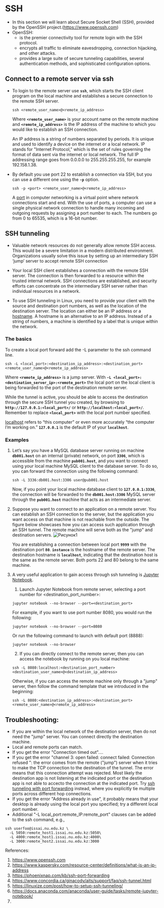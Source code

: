 # SSH 

   - In this section we will learn about  Secure Socket Shell (SSH), provided by the OpenSSH project.(https://www.openssh.com)
   - OpenSSH:
      - is the premier connectivity tool for remote login with the SSH protocol. 
      - encrypts all traffic to eliminate eavesdropping, connection hijacking, and other attacks. 
      - provides a large suite of secure tunneling capabilities, several authentication methods, and sophisticated configuration options.
   
   ## Connect to a remote server via ssh

   - To login to the remote server use **`ssh`**, which starts the SSH client program on the local machine and establishes a secure connection to the remote SSH server.
     
     ```
     ssh <remote_user_name>@<remote_ip_address>
     ```
     
     Where **`<remote_user_name>`** is your account name on the remote machine and **`<remote_ip_address>`** is the IP address of the machine to which you would like to establish an SSH connection.
     
     An IP address is a string of numbers separated by periods. It is unique and used to identify a device on the internet or a local network. IP stands for "Internet Protocol," which is the set of rules governing the format of data sent via the internet or local network. The full IP addressing range goes from 0.0.0.0 to 255.255.255.255, for example 192.158.1.38.
     
   - By default you use port 22 to establish a connection via SSH, but you can use a different one using the **`-p`** option.
     ```
     ssh -p <port> <remote_user_name>@<remote_ip_address>
     ```
     A [port](https://github.com/nomadicpeople/linux_tutorial/blob/main/docs/06-Networking/02-Ports.md) in computer networking is a virtual point where network connections start and end. With the use of ports, a computer can use a single physical network connection to handle many incoming and outgoing requests by assigning a port number to each. The numbers go from 0 to 65535, which is a 16-bit number.
     
   ## SSH tunneling
 - Valuable network resources do not generally allow remote SSH access. This would be a severe limitation in a modern distributed environment. Organizations usually solve this issue by setting up an intermediary SSH ‘jump’ server to accept remote SSH connection
   
 - Your local SSH client establishes a connection with the remote SSH server. The connection is then forwarded to a resource within the trusted internal network. SSH connections are established, and security efforts can concentrate on the intermediary SSH server rather than individual resources in a network.

 - To use SSH tunneling in Linux, you need to provide your client with the source and destination port numbers, as well as the location of the destination server. The location can either be an IP address or a [hostname](https://en.wikipedia.org/wiki/Hostname).  A hostname is an alternative to an IP address. Instead of a string of numbers, a machine is identified by a label that is unique within the network.
 
 ### The basics
 To create a local port forward add the -L parameter to the ssh command line.
 ```
 ssh -L <local_port>:<destination_ip_address>:<destination_port> <remote_user_name>@<remote_ip_address>
 
 ```
 Where **`<remote_ip_address>`** is a jump server.
 With **`-L <local_port>:<destination_server_ip>:<remote_port>`** the local port on the local client is being forwarded to the port of the destination remote server.
 
 While the tunnel is active, you should be able to access the destination through the secure SSH tunnel you created, by browsing to  **`http://127.0.0.1:<local_port>/`** or  **`http://localhost:<local_port>/`**. Remember to replace **`<local_port>`** with the local port number specified.

[localhost](https://www.hostinger.com/tutorials/what-is-localhost) refers to “this computer” or even more accurately “the computer I’m working on.” **`127.0.0.1`** is the default IP of your **`localhost`**.

   ### Examples
1. Let’s say you have a MySQL database server running on machine **`db001.host`** on an internal (private) network, on port **`3306`**, which is accessible from the machine **`pub001.host`**, and you want to connect using your local machine MySQL client to the database server. To do so, you can forward the connection using the following command:
   ```
   ssh -L 3336:db001.host:3306 user@pub001.host
   ```
   Now, if you point your local machine database client to **`127.0.0.1:3336`**, the connection will be forwarded to the **`db001.host:3306`** MySQL server through the **`pub001.host`** machine that acts as an intermediate server. 



2. Suppose you want to connect to an application on a remote server. You can establish an SSH connection to the server, but the application you want access on that machine is not reachable from the outside. The figure below showcases how you can access such application through an SSH tunnel. The remote machine will serve both as the "jump" and destination servers. 
   ![Рисунок1](https://user-images.githubusercontent.com/73333051/141063533-927adc51-4135-4a92-af94-deffcc853c8d.png)

   You are establishing a connection between local port **`9999`** with the destination port  **`80`**. **`instance`** is the hostname of the remote server. The destination hostname is **`localhost`**, indicating that the destination host is the same as the remote server. Both ports 22 and 80 belong to the same machine.

3. A very useful application to gain access through ssh tunneling is [Jupyter Notebook](https://docs.anaconda.com/anaconda/user-guide/tasks/remote-jupyter-notebook/).
   1. Launch Jupyter Notebook from remote server, selecting a port number for <destination_port_number>:
   ```
   jupyter notebook --no-browser --port=<destination_port>
   ```
   For example, if you want to use port number 8080, you would run the following:
   ```
   jupyter notebook --no-browser --port=8080
   ```
   Or run the following command to launch with default port (8888):
   ```
   jupyter notebook --no-browser
   ```
   2. If you can directly connect to the remote server, then you can access the notebook by running on you local machine:
   ```
   ssh -L 8080:localhost:<destination_port_number> <destination_user_name>@<destination_ip_address>
   ```
   Otherwise, if you can access the remote machine only through a "jump" server, then follow the command template that we introduced in the beginning:
   ```
   ssh -L 8080:<destination_ip_address>:<destination_port> <remote_user_name>@<remote_ip_address>
   ```
   
 ## Troubleshooting:
 - If you are within the local network of the destination server, then do not need the "jump" server. You can connect directly the destination machine. 
 - Local and remote ports can match.
 - If you get the error "Connection timed out"....
 - If you get the error "channel 3: open failed: connect failed: Connection refused ": the error comes from the remote ("jump") server when it tries to make the TCP connection to the destination of the tunnel. The error means that this connection attempt was rejected. Most likely the destination app is not listening at the indicated port or the destination app is not able to accecto the connection at the indicated port. Try [ssh tunneling with port forwarding](https://medium.com/@sankarshan7/how-to-run-jupyter-notebook-in-server-which-is-at-multi-hop-distance-a02bc8e78314) instead, where you explicitly tie multiple ports across different hop connections.
 - If you get the error "Address already in use", it probably means that your desktop is already using the local port you specified; try a different local port number.
 - Additional "-L local_port:remote_IP:remote_port" clauses can be added to the ssh command, e.g.,
 ```
 ssh userfoo@issai.nu.edu.kz \
   -L 5050:remote_host1.issai.nu.edu.kz:5050\
   -L 4000:remote_host1.issai.nu.edu.kz:4000\
   -L 3000:remote_host2.issai.nu.edu.kz:3000
   ```

 

References:
1. https://www.openssh.com
2. https://www.kaspersky.com/resource-center/definitions/what-is-an-ip-address
3. https://phoenixnap.com/kb/ssh-port-forwarding
4. https://www.concordia.ca/ginacody/aits/support/faq/ssh-tunnel.html
5. https://linuxize.com/post/how-to-setup-ssh-tunneling/
6. https://docs.anaconda.com/anaconda/user-guide/tasks/remote-jupyter-notebook/
7. 
